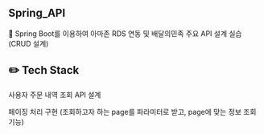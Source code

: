 ## Spring_API
📕 Spring Boot를 이용하여 아마존 RDS 연동 및 배달의민족 주요 API 설계 실습 (CRUD 설계)

## ✏️ Tech Stack
사용자 주문 내역 조회 API 설계

페이징 처리 구현 (조회하고자 하는 page를 파라미터로 받고, page에 맞는 정보 조회기능)


